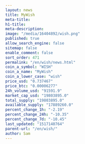 ```yaml
---
layout: news
title: MyWish
meta-title: 
h1-title: 
meta-description: 
image: "/media/16404892/wish.png"
published: true
allow_search_engine: false
sitemap: false
enable_comment: false
sort_order: 471
permalink: "/en/wish/news.html"
coin_a_symbol: "WISH"
coin_a_name: "MyWish"
coin_a_lower_case: "wish"
price_usd: "0.737467"
price_btc: "0.00006277"
24h_volume_usd: "91591.9"
market_cap_usd: "19803895.0"
total_supply: "19803895.0"
available_supply: "17889260.0"
percent_change_1h: "-2.19"
percent_change_24h: "-10.35"
percent_change_7d: "-10.45"
last_updated: "1517140764"
parent-url: "/en/wish/"
author: Sam
---
```


